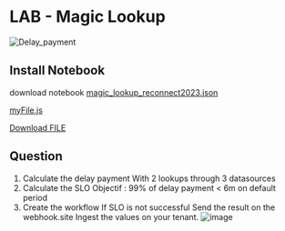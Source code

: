 # LAB - Magic Lookup
![Delay_payment](https://github.com/JLLormeau/reconnect2023/blob/main/delay_payment.png?raw=true)

## Install Notebook

download notebook [magic_lookup_reconnect2023.json](https://github.com/JLLormeau/magic_lookup_reconnect2023/raw/main/magic_lookup%20_reconnect2023.json)  

[myFile.js]({'https://raw.githubusercontent.com/JLLormeau/magic_lookup_reconnect2023/main/magic_lookup%20_reconnect2023.json'})  

<a id="raw-url" href="https://raw.githubusercontent.com/JLLormeau/magic_lookup_reconnect2023/main/magic_lookup%20_reconnect2023.json">Download FILE</a>

## Question
1) Calculate the delay payment
With 2 lookups through 3 datasources 
2) Calculate the SLO 
Objectif : 99% of delay payment < 6m on default period
3) Create the workflow
If SLO is not successful
Send the result on the webhook.site
Ingest the values on your tenant.
![image](https://github.com/JLLormeau/magic_lookup_reconnect2023/assets/40337213/97715d42-c287-4cf5-9360-b20a9a14cdd9)
